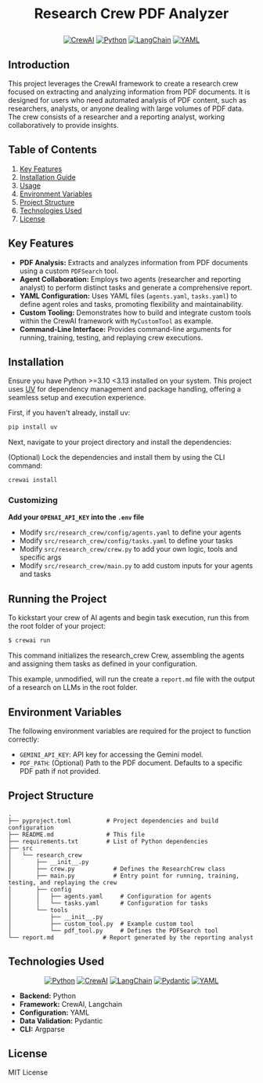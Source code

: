 # <p align="center">Research Crew PDF Analyzer</p>

<p align="center">
  <a href="#"><img src="https://img.shields.io/badge/CrewAI-blue?style=for-the-badge" alt="CrewAI"></a>
  <a href="#"><img src="https://img.shields.io/badge/Python-3776AB?style=for-the-badge&logo=python&logoColor=white" alt="Python"></a>
  <a href="#"><img src="https://img.shields.io/badge/LangChain-3498DB?style=for-the-badge&logo=LangChain" alt="LangChain"></a>
  <a href="#"><img src="https://img.shields.io/badge/YAML-CB171E?style=for-the-badge&logo=yaml&logoColor=white" alt="YAML"></a>
</p>

## Introduction

This project leverages the CrewAI framework to create a research crew focused on extracting and analyzing information from PDF documents. It is designed for users who need automated analysis of PDF content, such as researchers, analysts, or anyone dealing with large volumes of PDF data. The crew consists of a researcher and a reporting analyst, working collaboratively to provide insights.

## Table of Contents

1.  [Key Features](#key-features)
2.  [Installation Guide](#installation)
3.  [Usage](#customizing)
4.  [Environment Variables](#environment-variables)
5.  [Project Structure](#project-structure)
6.  [Technologies Used](#technologies-used)
7.  [License](#license)

## Key Features

*   **PDF Analysis:** Extracts and analyzes information from PDF documents using a custom `PDFSearch` tool.
*   **Agent Collaboration:** Employs two agents (researcher and reporting analyst) to perform distinct tasks and generate a comprehensive report.
*   **YAML Configuration:** Uses YAML files (`agents.yaml`, `tasks.yaml`) to define agent roles and tasks, promoting flexibility and maintainability.
*   **Custom Tooling:** Demonstrates how to build and integrate custom tools within the CrewAI framework with `MyCustomTool` as example.
*   **Command-Line Interface:** Provides command-line arguments for running, training, testing, and replaying crew executions.

## Installation

Ensure you have Python >=3.10 <3.13 installed on your system. This project uses [UV](https://docs.astral.sh/uv/) for dependency management and package handling, offering a seamless setup and execution experience.

First, if you haven't already, install uv:

```bash
pip install uv
```

Next, navigate to your project directory and install the dependencies:

(Optional) Lock the dependencies and install them by using the CLI command:
```bash
crewai install
```
### Customizing

**Add your `OPENAI_API_KEY` into the `.env` file**

- Modify `src/research_crew/config/agents.yaml` to define your agents
- Modify `src/research_crew/config/tasks.yaml` to define your tasks
- Modify `src/research_crew/crew.py` to add your own logic, tools and specific args
- Modify `src/research_crew/main.py` to add custom inputs for your agents and tasks

## Running the Project

To kickstart your crew of AI agents and begin task execution, run this from the root folder of your project:

```bash
$ crewai run
```

This command initializes the research_crew Crew, assembling the agents and assigning them tasks as defined in your configuration.

This example, unmodified, will run the create a `report.md` file with the output of a research on LLMs in the root folder.

## Environment Variables

The following environment variables are required for the project to function correctly:

*   `GEMINI_API_KEY`: API key for accessing the Gemini model.
*   `PDF_PATH`: (Optional) Path to the PDF document. Defaults to a specific PDF path if not provided.

## Project Structure

```
.
├── pyproject.toml          # Project dependencies and build configuration
├── README.md               # This file
├── requirements.txt        # List of Python dependencies
├── src
│   └── research_crew
│       ├── __init__.py
│       ├── crew.py           # Defines the ResearchCrew class
│       ├── main.py           # Entry point for running, training, testing, and replaying the crew
│       ├── config
│       │   ├── agents.yaml     # Configuration for agents
│       │   └── tasks.yaml      # Configuration for tasks
│       └── tools
│           ├── __init__.py
│           ├── custom_tool.py  # Example custom tool
│           └── pdf_tool.py     # Defines the PDFSearch tool
└── report.md              # Report generated by the reporting analyst
```

## Technologies Used

<p align="center">
  <a href="#"><img src="https://img.shields.io/badge/Python-3776AB?style=for-the-badge&logo=python&logoColor=white" alt="Python"></a>
  <a href="#"><img src="https://img.shields.io/badge/CrewAI-blue?style=for-the-badge" alt="CrewAI"></a>
  <a href="#"><img src="https://img.shields.io/badge/LangChain-3498DB?style=for-the-badge&logo=LangChain" alt="LangChain"></a>
  <a href="#"><img src="https://img.shields.io/badge/Pydantic-blue?style=for-the-badge&logo=pydantic&logoColor=white" alt="Pydantic"></a>
  <a href="#"><img src="https://img.shields.io/badge/YAML-CB171E?style=for-the-badge&logo=yaml&logoColor=white" alt="YAML"></a>
</p>

*   **Backend:** Python
*   **Framework:** CrewAI, Langchain
*   **Configuration:** YAML
*   **Data Validation:** Pydantic
*   **CLI:** Argparse

## License

MIT License
